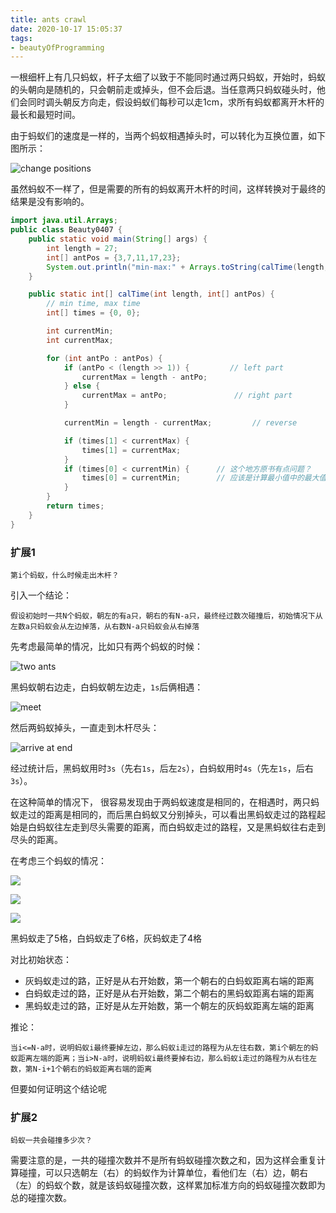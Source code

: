 ```yaml
---
title: ants crawl
date: 2020-10-17 15:05:37
tags: 
- beautyOfProgramming
---
```


一根细杆上有几只蚂蚁，杆子太细了以致于不能同时通过两只蚂蚁，开始时，蚂蚁的头朝向是随机的，只会朝前走或掉头，但不会后退。当任意两只蚂蚁碰头时，他们会同时调头朝反方向走，假设蚂蚁们每秒可以走1cm，求所有蚂蚁都离开木杆的最长和最短时间。

<!--more-->

由于蚂蚁们的速度是一样的，当两个蚂蚁相遇掉头时，可以转化为互换位置，如下图所示：

![change positions](fig1.png)

虽然蚂蚁不一样了，但是需要的所有的蚂蚁离开木杆的时间，这样转换对于最终的结果是没有影响的。

```java
import java.util.Arrays;
public class Beauty0407 {
    public static void main(String[] args) {
        int length = 27;
        int[] antPos = {3,7,11,17,23};
        System.out.println("min-max:" + Arrays.toString(calTime(length, antPos)));
    }

    public static int[] calTime(int length, int[] antPos) {
        // min time, max time
        int[] times = {0, 0};

        int currentMin;
        int currentMax;

        for (int antPo : antPos) {
            if (antPo < (length >> 1)) {         // left part
                currentMax = length - antPo;
            } else {
                currentMax = antPo;               // right part
            }

            currentMin = length - currentMax;         // reverse

            if (times[1] < currentMax) {
                times[1] = currentMax;
            }
            if (times[0] < currentMin) {      // 这个地方原书有点问题？
                times[0] = currentMin;        // 应该是计算最小值中的最大值
            }
        }
        return times;
    }
}
```

### 扩展1

    第i个蚂蚁，什么时候走出木杆？

引入一个结论：

    假设初始时一共N个蚂蚁，朝左的有a只，朝右的有N-a只，最终经过数次碰撞后，初始情况下从左数a只蚂蚁会从左边掉落，从右数N-a只蚂蚁会从右掉落

先考虑最简单的情况，比如只有两个蚂蚁的时候：

![two ants](fig2.png)

黑蚂蚁朝右边走，白蚂蚁朝左边走，`1s`后俩相遇：

![meet](fig3.png)

然后两蚂蚁掉头，一直走到木杆尽头：

![arrive at end](fig4.png)

经过统计后，黑蚂蚁用时`3s`（先右`1s`，后左`2s`），白蚂蚁用时`4s`（先左`1s`，后右`3s`）。

在这种简单的情况下， 很容易发现由于两蚂蚁速度是相同的，在相遇时，两只蚂蚁走过的距离是相同的，而后黑白蚂蚁又分别掉头，可以看出黑蚂蚁走过的路程起始是白蚂蚁往左走到尽头需要的距离，而白蚂蚁走过的路程，又是黑蚂蚁往右走到尽头的距离。

在考虑三个蚂蚁的情况：

![](fig5.png)

![](fig6.png)

![](fig7.png)

黑蚂蚁走了5格，白蚂蚁走了6格，灰蚂蚁走了4格

对比初始状态：

- 灰蚂蚁走过的路，正好是从右开始数，第一个朝右的白蚂蚁距离右端的距离
- 白蚂蚁走过的路，正好是从右开始数，第二个朝右的黑蚂蚁距离右端的距离
- 黑蚂蚁走过的路，正好是从左开始数，第一个朝左的灰蚂蚁距离左端的距离

推论：

    当i<=N-a时，说明蚂蚁i最终要掉左边，那么蚂蚁i走过的路程为从左往右数，第i个朝左的蚂蚁距离左端的距离；当i>N-a时，说明蚂蚁i最终要掉右边，那么蚂蚁i走过的路程为从右往左数，第N-i+1个朝右的蚂蚁距离右端的距离

但要如何证明这个结论呢

### 扩展2

    蚂蚁一共会碰撞多少次？

需要注意的是，一共的碰撞次数并不是所有蚂蚁碰撞次数之和，因为这样会重复计算碰撞，可以只选朝左（右）的蚂蚁作为计算单位，看他们左（右）边，朝右（左）的蚂蚁个数，就是该蚂蚁碰撞次数，这样累加标准方向的蚂蚁碰撞次数即为总的碰撞次数。





